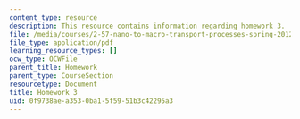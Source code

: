 ```yaml
---
content_type: resource
description: This resource contains information regarding homework 3.
file: /media/courses/2-57-nano-to-macro-transport-processes-spring-2012/0f9738aea3530ba15f5951b3c42295a3_MIT2_57S12_hw_3.pdf
file_type: application/pdf
learning_resource_types: []
ocw_type: OCWFile
parent_title: Homework
parent_type: CourseSection
resourcetype: Document
title: Homework 3
uid: 0f9738ae-a353-0ba1-5f59-51b3c42295a3
---
```

